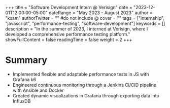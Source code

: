 +++
title = "Software Development Intern @ Verisign"
date = "2023-12-01T12:00:00-05:00"
dateRange = "May 2023 - August 2023"
author = "ksam"
authorTwitter = "" #do not include @
cover = ""
tags = ["internship", "javascript", "performance-testing", "software-development"]
keywords = []
description = "In the summer of 2023, I interned at Verisign, where I developed a comprehensive performance testing platform."
showFullContent = false
readingTime = false
weight = 2
+++

# Summary
- Implemented flexible and adaptable performance tests in JS with Grafana k6
- Engineered continuous monitoring through a Jenkins CI/CID pipeline with Ansible and Docker
- Created dynamic visualizations in Grafana through exporting data into InfluxDB
